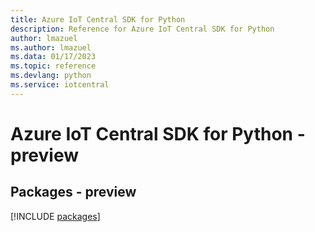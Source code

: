 ```yaml
---
title: Azure IoT Central SDK for Python
description: Reference for Azure IoT Central SDK for Python
author: lmazuel
ms.author: lmazuel
ms.data: 01/17/2023
ms.topic: reference
ms.devlang: python
ms.service: iotcentral
---
```

# Azure IoT Central SDK for Python - preview
## Packages - preview
[!INCLUDE [packages](iot-central-index.md)]